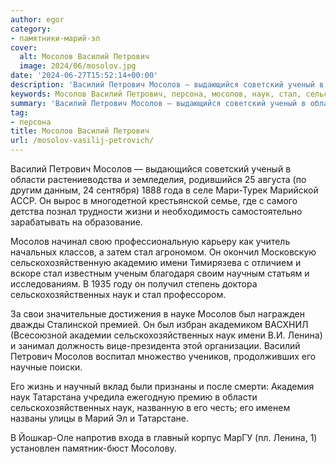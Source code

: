 ```yaml
---
author: egor
category:
- памятники-марий-эл
cover:
  alt: Мосолов Василий Петрович
  image: 2024/06/mosolov.jpg
date: '2024-06-27T15:52:14+00:00'
description: 'Василий Петрович Мосолов — выдающийся советский ученый в области растениеводства и земледелия, родившийся 25 августа (по другим данным, 24 сентября) 1888...'
keywords: Мосолов Василий Петрович, персона, мосолов, наук, стал, сельскохозяйственных, василий, петрович, области, имени, ленина, выдающийся, советский, ученый, растениеводства, земледелия, родившийся
summary: 'Василий Петрович Мосолов — выдающийся советский ученый в области растениеводства и земледелия, родившийся 25 августа (по другим данным, 24 сентября) 1888...'
tag:
- персона
title: Мосолов Василий Петрович
url: /mosolov-vasilij-petrovich/
---
```


Василий Петрович Мосолов — выдающийся советский ученый в области растениеводства и земледелия, родившийся 25 августа (по другим данным, 24 сентября) 1888 года в селе Мари-Турек Марийской АССР. Он вырос в многодетной крестьянской семье, где с самого детства познал трудности жизни и необходимость самостоятельно зарабатывать на образование.

Мосолов начинал свою профессиональную карьеру как учитель начальных классов, а затем стал агрономом. Он окончил Московскую сельскохозяйственную академию имени Тимирязева с отличием и вскоре стал известным ученым благодаря своим научным статьям и исследованиям. В 1935 году он получил степень доктора сельскохозяйственных наук и стал профессором.

За свои значительные достижения в науке Мосолов был награжден дважды Сталинской премией. Он был избран академиком ВАСХНИЛ (Всесоюзной академии сельскохозяйственных наук имени В.И. Ленина) и занимал должность вице-президента этой организации. Василий Петрович Мосолов воспитал множество учеников, продолживших его научные поиски.

Его жизнь и научный вклад были признаны и после смерти: Академия наук Татарстана учредила ежегодную премию в области сельскохозяйственных наук, названную в его честь; его именем названы улицы в Марий Эл и Татарстане.

В Йошкар-Оле напротив входа в главный корпус МарГУ (пл. Ленина, 1) установлен памятник-бюст Мосолову.